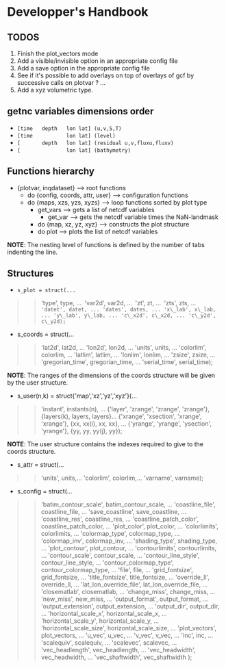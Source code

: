# Developper's Handbook #

## TODOS ##
  1. Finish the plot\_vectors mode
  1. Add a visible/invisible option in an appropriate config file
  1. Add a save option in the appropriate config file
  1. See if it's possible to add overlays on top of overlays of gcf by successive calls on plotvar ? ...
  1. Add a xyz volumetric type.

## getnc variables dimensions order ##
  * `[time   depth   lon lat] (u,v,S,T)`
  * `[time           lon lat] (level)`
  * `[       depth   lon lat] (residual u,v,fluxu,fluxv)`
  * `[               lon lat] (bathymetry)`

## Functions hierarchy ##
  * {plotvar, inqdataset} --> root functions
    * do {config, coords, attr, user} --> configuration functions
    * do {maps, xzs, yzs, xyzs} --> loop functions sorted by plot type
      * get\_vars --> gets a list of netcdf variables
        * get\_var --> gets the netcdf variable times the NaN-landmask
      * do {map, xz, yz, xyz} --> constructs the plot structure
      * do plot --> plots the list of netcdf variables

**NOTE**: The nesting level of functions is defined by the number of tabs
indenting the line.

## Structures ##
  * `s_plot = struct(...`
> > 'type', type, ...`
> > `'var2d', var2d, ...`
> > `'zt', zt, ...`
> > `'zts', zts, ...`
> > 'datet', datet, ...
> > 'dates', dates, ...
> > 'x\_lab', x\_lab, ...
> > 'y\_lab', y\_lab, ...
> > 'c\_x2d', c\_x2d, ...
> > 'c\_y2d', c\_y2d);`

  * s\_coords = struct(...
> > 'lat2d', lat2d, ...
> > 'lon2d', lon2d, ...
> > 'units', units, ...
> > 'colorlim', colorlim, ...
> > 'latlim', latlim, ...
> > 'lonlim', lonlim, ...
> > 'zsize', zsize, ...
> > 'gregorian\_time', gregorian\_time, ...
> > 'serial\_time', serial\_time);

**NOTE**: The ranges of the dimensions of the coords structure will be
given by the user structure.

  * s\_user(n,k) = struct{'map','xz','yz','xyz'}(...
> > 'instant', instants(n), ...
> > {'layer', 'zrange', 'zrange', 'zrange'}, {layers(k), layers, layers}...
> > {'xrange', 'xsection', 'xrange', 'xrange'}, {xx, xx(i), xx, xx}, ...
> > {'yrange', 'yrange', 'ysection', 'yrange'}, {yy, yy, yy(j), yy});

**NOTE**: The user structure contains the indexes required to give to the coords
structure.

  * s\_attr = struct(...
> > 'units', units,...
> > 'colorlim', colorlim,...
> > 'varname', varname);

  * s\_config = struct(...
> > 'batim\_contour\_scale', batim\_contour\_scale, ...
> > 'coastline\_file', coastline\_file, ...
> > 'save\_coastline', save\_coastline, ...
> > 'coastline\_res', coastline\_res, ...
> > 'coastline\_patch\_color', coastline\_patch\_color, ...
> > 'plot\_color', plot\_color, ...
> > 'colorlimits', colorlimits, ...
> > 'colormap\_type', colormap\_type, ...
> > 'colormap\_inv', colormap\_inv, ...
> > 'shading\_type', shading\_type, ...
> > 'plot\_contour', plot\_contour, ...
> > 'contourlimits', contourlimits, ...
> > 'contour\_scale', contour\_scale, ...
> > 'contour\_line\_style', contour\_line\_style, ...
> > 'contour\_colormap\_type', contour\_colormap\_type, ...
> > 'file', file, ...
> > 'grid\_fontsize', grid\_fontsize, ...
> > 'title\_fontsize', title\_fontsize, ...
> > 'override\_ll', override\_ll, ...
> > 'lat\_lon\_override\_file', lat\_lon\_override\_file, ...
> > 'closematlab', closematlab, ...
> > 'change\_miss', change\_miss, ...
> > 'new\_miss', new\_miss, ...
> > 'output\_format', output\_format, ...
> > 'output\_extension', output\_extension, ...
> > 'output\_dir', output\_dir, ...
> > 'horizontal\_scale\_x', horizontal\_scale\_x, ...
> > 'horizontal\_scale\_y', horizontal\_scale\_y, ...
> > 'horizontal\_scale\_size', horizontal\_scale\_size, ...
> > 'plot\_vectors', plot\_vectors, ...
> > 'u\_vec', u\_vec, ...
> > 'v\_vec', v\_vec, ...
> > 'inc', inc, ...
> > 'scalequiv', scalequiv, ...
> > 'scalevec', scalevec, ...
> > 'vec\_headlength', vec\_headlength, ...
> > 'vec\_headwidth', vec\_headwidth, ...
> > 'vec\_shaftwidth', vec\_shaftwidth );













